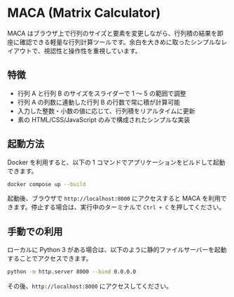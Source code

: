 # MACA (Matrix Calculator)

MACA はブラウザ上で行列のサイズと要素を変更しながら、行列積の結果を即座に確認できる軽量な行列計算ツールです。余白を大きめに取ったシンプルなレイアウトで、視認性と操作性を重視しています。

## 特徴

- 行列 A と行列 B のサイズをスライダーで 1 〜 5 の範囲で調整
- 行列 A の列数に連動した行列 B の行数で常に積が計算可能
- 入力した整数・小数の値に応じて、行列積をリアルタイムに更新
- 素の HTML/CSS/JavaScript のみで構成されたシンプルな実装

## 起動方法

Docker を利用すると、以下の 1 コマンドでアプリケーションをビルドして起動できます。

```bash
docker compose up --build
```

起動後、ブラウザで `http://localhost:8000` にアクセスすると MACA を利用できます。停止する場合は、実行中のターミナルで `Ctrl + C` を押してください。

## 手動での利用

ローカルに Python 3 がある場合は、以下のように静的ファイルサーバーを起動することでアクセスできます。

```bash
python -m http.server 8000 --bind 0.0.0.0
```

その後、`http://localhost:8000` にアクセスしてください。
